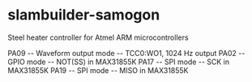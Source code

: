 # slambuilder-samogon
Steel heater controller for Atmel ARM microcontrollers

PA09 -- Waveform output mode    -- TCC0:WO1, 1024 Hz output
PA02 -- GPIO mode               -- NOT(SS) in MAX31855K
PA17 -- SPI mode                -- SCK in MAX31855K
PA19 -- SPI mode                -- MISO in MAX31855K
